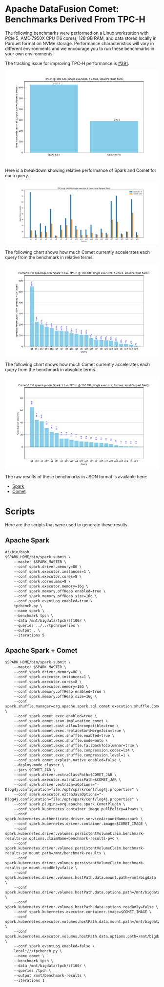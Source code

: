 <!--
Licensed to the Apache Software Foundation (ASF) under one
or more contributor license agreements.  See the NOTICE file
distributed with this work for additional information
regarding copyright ownership.  The ASF licenses this file
to you under the Apache License, Version 2.0 (the
"License"); you may not use this file except in compliance
with the License.  You may obtain a copy of the License at

  http://www.apache.org/licenses/LICENSE-2.0

Unless required by applicable law or agreed to in writing,
software distributed under the License is distributed on an
"AS IS" BASIS, WITHOUT WARRANTIES OR CONDITIONS OF ANY
KIND, either express or implied.  See the License for the
specific language governing permissions and limitations
under the License.
-->

# Apache DataFusion Comet: Benchmarks Derived From TPC-H

The following benchmarks were performed on a Linux workstation with PCIe 5, AMD 7950X CPU (16 cores), 128 GB RAM, and
data stored locally in Parquet format on NVMe storage. Performance characteristics will vary in different environments
and we encourage you to run these benchmarks in your own environments.

The tracking issue for improving TPC-H performance is [#391](https://github.com/apache/datafusion-comet/issues/391).

![](../../_static/images/benchmark-results/0.7.0/tpch_allqueries.png)

Here is a breakdown showing relative performance of Spark and Comet for each query.

![](../../_static/images/benchmark-results/0.7.0/tpch_queries_compare.png)

The following chart shows how much Comet currently accelerates each query from the benchmark in relative terms.

![](../../_static/images/benchmark-results/0.7.0/tpch_queries_speedup_rel.png)

The following chart shows how much Comet currently accelerates each query from the benchmark in absolute terms.

![](../../_static/images/benchmark-results/0.7.0/tpch_queries_speedup_abs.png)

The raw results of these benchmarks in JSON format is available here:

- [Spark](0.7.0/spark-tpch.json)
- [Comet](0.7.0/comet-tpch.json)

# Scripts

Here are the scripts that were used to generate these results.

## Apache Spark 

```shell
#!/bin/bash
$SPARK_HOME/bin/spark-submit \
    --master $SPARK_MASTER \
    --conf spark.driver.memory=8G \
    --conf spark.executor.instances=1 \
    --conf spark.executor.cores=8 \
    --conf spark.cores.max=8 \
    --conf spark.executor.memory=16g \
    --conf spark.memory.offHeap.enabled=true \
    --conf spark.memory.offHeap.size=16g \
    --conf spark.eventLog.enabled=true \
    tpcbench.py \
    --name spark \
    --benchmark tpch \
    --data /mnt/bigdata/tpch/sf100/ \
    --queries ../../tpch/queries \
    --output . \
    --iterations 5

```

## Apache Spark + Comet

```shell
$SPARK_HOME/bin/spark-submit \
    --master $SPARK_MASTER \
    --conf spark.driver.memory=8G \
    --conf spark.executor.instances=1 \
    --conf spark.executor.cores=8 \
    --conf spark.executor.memory=16G \
    --conf spark.memory.offHeap.enabled=true \
    --conf spark.memory.offHeap.size=16g \
    --conf spark.shuffle.manager=org.apache.spark.sql.comet.execution.shuffle.CometShuffleManager \
    --conf spark.comet.exec.enabled=true \
    --conf spark.comet.scan.impl=native_comet \
    --conf spark.comet.cast.allowIncompatible=true \
    --conf spark.comet.exec.replaceSortMergeJoin=true \
    --conf spark.comet.exec.shuffle.enabled=true \
    --conf spark.comet.exec.shuffle.mode=auto \
    --conf spark.comet.exec.shuffle.fallbackToColumnar=true \
    --conf spark.comet.exec.shuffle.compression.codec=lz4 \
    --conf spark.comet.exec.shuffle.compression.level=1 \
    --conf spark.comet.explain.native.enabled=false \
    --deploy-mode cluster \
    --jars $COMET_JAR \
    --conf spark.driver.extraClassPath=$COMET_JAR \
    --conf spark.executor.extraClassPath=$COMET_JAR \
    --conf spark.driver.extraJavaOptions="-Dlog4j.configuration=file:/opt/spark/conf/log4j.properties" \
    --conf spark.executor.extraJavaOptions="-Dlog4j.configuration=file:/opt/spark/conf/log4j.properties" \
    --conf spark.plugins=org.apache.spark.CometPlugin \
    --conf spark.kubernetes.container.image.pullPolicy=Always \
    --conf spark.kubernetes.authenticate.driver.serviceAccountName=spark \
    --conf spark.kubernetes.driver.container.image=$COMET_IMAGE \
    --conf spark.kubernetes.driver.volumes.persistentVolumeClaim.benchmark-results-pv.options.claimName=benchmark-results-pvc \
    --conf spark.kubernetes.driver.volumes.persistentVolumeClaim.benchmark-results-pv.mount.path=/mnt/benchmark-results \
    --conf spark.kubernetes.driver.volumes.persistentVolumeClaim.benchmark-results-pv.mount.readOnly=false \
    --conf spark.kubernetes.driver.volumes.hostPath.data.mount.path=/mnt/bigdata \
    --conf spark.kubernetes.driver.volumes.hostPath.data.options.path=/mnt/bigdata \
    --conf spark.kubernetes.driver.volumes.hostPath.data.options.readOnly=false \
    --conf spark.kubernetes.executor.container.image=$COMET_IMAGE \
    --conf spark.kubernetes.executor.volumes.hostPath.data.mount.path=/mnt/bigdata \
    --conf spark.kubernetes.executor.volumes.hostPath.data.options.path=/mnt/bigdata \
    --conf spark.eventLog.enabled=false \
    local:///tpcbench.py \
    --name comet \
    --benchmark tpch \
    --data /mnt/bigdata/tpch/sf100/ \
    --queries /tpch \
    --output /mnt/benchmark-results \
    --iterations 1

```